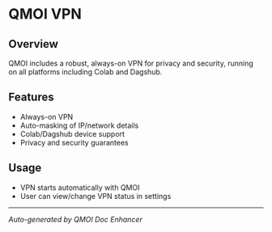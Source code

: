 # QMOI VPN

## Overview
QMOI includes a robust, always-on VPN for privacy and security, running on all platforms including Colab and Dagshub.

## Features
- Always-on VPN
- Auto-masking of IP/network details
- Colab/Dagshub device support
- Privacy and security guarantees

## Usage
- VPN starts automatically with QMOI
- User can view/change VPN status in settings

---
*Auto-generated by QMOI Doc Enhancer* 